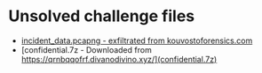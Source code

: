 # Unsolved challenge files

* [incident_data.pcapng - exfiltrated from kouvostoforensics.com](incident_data.pcapng)
* [confidential.7z - Downloaded from https://qrnbqqofrf.divanodivino.xyz/](confidential.7z)